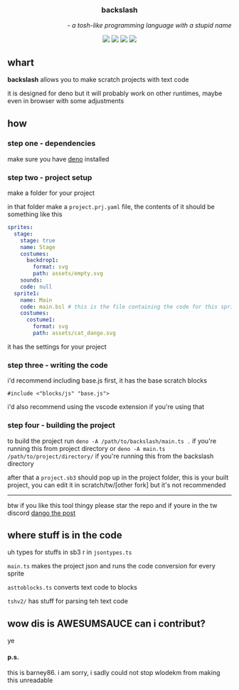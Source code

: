 <h3 align="center"><b>backslash</b></h3>
<p align="right"><i>- a tosh-like programming language with a stupid name</i></p>
<p align="center">
  <img src="https://img.shields.io/github/contributors-anon/WlodekM/scratch-text-coding-thingy">
  <img src="https://img.shields.io/github/directory-file-count/WlodekM/scratch-text-coding-thingy">
  <img src="https://img.shields.io/github/commit-activity/t/WlodekM/scratch-text-coding-thingy">
  <img src="https://img.shields.io/badge/yes-ff9900">
</p>

## whart
**backslash** allows you to make scratch projects with text code

it is designed for deno but it will probably work on other runtimes, maybe even in browser with some adjustments

## how

### step one - dependencies

make sure you have [deno](https://deno.com/) installed

### step two - project setup

make a folder for your project

in that folder make a `project.prj.yaml` file, the contents of it should be something like this

```yaml
sprites:
  stage:
    stage: true
    name: Stage
    costumes:
      backdrop1:
        format: svg
        path: assets/empty.svg
    sounds:
    code: null
  sprite1:
    name: Main
    code: main.bsl # this is the file containing the code for this sprite
    costumes:
      costume1:
        format: svg
        path: assets/cat_dango.svg
```

it has the settings for your project

### step three - writing the code

i'd recommend including base.js first, it has the base scratch blocks

```bsl
#include <"blocks/js" "base.js">
```

i'd also recommend using the vscode extension if you're using that

### step four - building the project

to build the project run `deno -A /path/to/backslash/main.ts .` if you're running this from project directory or `deno -A main.ts /path/to/project/directory/` if you're running this from the backslash directory

after that a `project.sb3` should pop up in the project folder, this is your built project, you can edit it in scratch/tw/[other fork] but it's not recommended

---

btw if you like this tool thingy please star the repo and if youre in the tw discord [dango the post](https://discord.com/channels/837024174865776680/1330150950786043925)

## where stuff is in the code

uh types for stuffs in sb3 r in `jsontypes.ts`

`main.ts` makes the project json and runs the code conversion for every sprite

`asttoblocks.ts` converts text code to blocks

`tshv2/` has stuff for parsing teh text code


## wow dis is AWESUMSAUCE can i contribut?

ye

#### p.s.
this is barney86. i am sorry, i sadly could not stop wlodekm from making this unreadable
